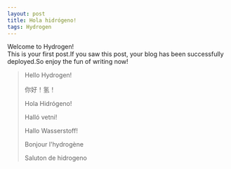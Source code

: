 ```yaml
---
layout: post
title: Hola hidrógeno!
tags: Hydrogen
---
```


Welcome to Hydrogen!<br>This is your first post.If you saw this post, your blog has been successfully deployed.So enjoy the fun of writing now!

> Hello Hydrogen!
>
> 你好！氢！
>
> Hola Hidrógeno!
>
> Halló vetni!
>
> Hallo Wasserstoff!
>
> Bonjour l'hydrogène
>
> Saluton de hidrogeno
